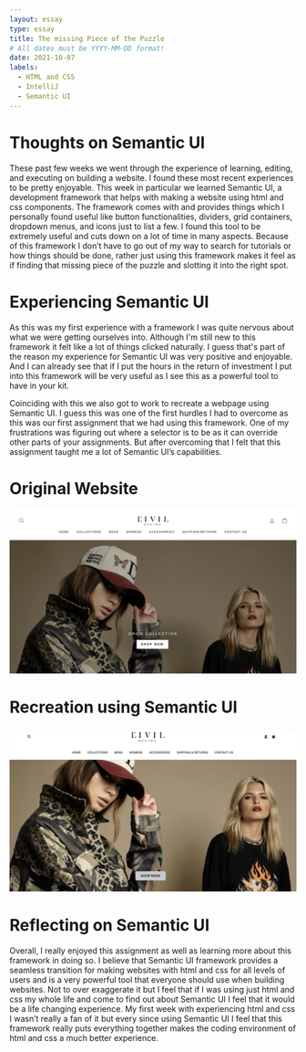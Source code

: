 ```yaml
---
layout: essay
type: essay
title: The missing Piece of the Puzzle
# All dates must be YYYY-MM-DD format!
date: 2021-10-07
labels:
  - HTML and CSS
  - IntelliJ
  - Semantic UI
---
```


# Thoughts on Semantic UI

These past few weeks we went through the experience of learning, editing, and executing on building a website. I found these most recent experiences to be pretty enjoyable. This week in particular we learned Semantic UI, a development framework that helps with making a website using html and css components. The framework comes with and provides things which I personally found useful like button functionalities, dividers, grid containers, dropdown menus, and icons just to list a few. I found this tool to be extremely useful and cuts down on a lot of time in many aspects. Because of this framework I don’t have to go out of my way to search for tutorials or how things should be done, rather just using this framework makes it feel as if finding that missing piece of the puzzle and slotting it into the right spot.     

# Experiencing Semantic UI

As this was my first experience with a framework I was quite nervous about what we were getting ourselves into. Although I'm still new to this framework it felt like a lot of things clicked naturally. I guess that's part of the reason my experience for Semantic UI was very positive and enjoyable. And I can already see that if I put the hours in the return of investment I put into this framework will be very useful as I see this as a powerful tool to have in your kit. 

Coinciding with this we also got to work to recreate a webpage using Semantic UI. I guess this was one of the first hurdles I had to overcome as this was our first assignment that we had using this framework. One of my frustrations was figuring out where a selector is to be as it can override other parts of your assignments. But after overcoming that I felt that this assignment taught me a lot of Semantic UI’s capabilities.

# Original Website

<img class="ui image item" src="../images/og.png">

# Recreation using Semantic UI

<img class="ui image item" src="../images/recreated.png">

# Reflecting on Semantic UI

Overall, I really enjoyed this assignment as well as learning more about this framework in doing so. I believe that Semantic UI framework provides a seamless transition for making websites with html and css for all levels of users and is a very powerful tool that everyone should use when building websites. Not to over exaggerate it but I feel that if I was using just html and css my whole life and come to find out about Semantic UI I feel that it would be a life changing experience. My first week with experiencing html and css I wasn’t really a fan of it but every since using Semantic UI I feel that this framework really puts everything together makes the coding environment of html and css a much better experience.    
    

